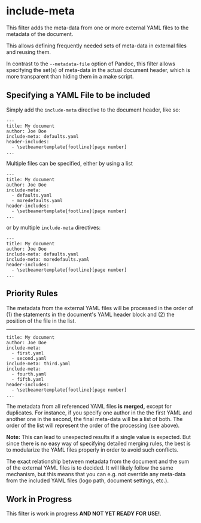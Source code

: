 # include-meta

This filter adds the meta-data from one or more external YAML files to 
the metadata of the document.

This allows defining frequently needed sets of meta-data in external files
and reusing them.

In contrast to the `--metadata-file` option of Pandoc, this filter allows specifying the set(s) of meta-data in the actual document header, which is 
more transparent than hiding them in a make script.

## Specifying a YAML File to be included

Simply add the `include-meta` directive to the document header, like so:

    ---
    title: My document
    author: Joe Doe
    include-meta: defaults.yaml
    header-includes:
      - \setbeamertemplate{footline}[page number]
    ...

Multiple files can be specified, either by using a list

    ---
    title: My document
    author: Joe Doe
    include-meta: 
      - defaults.yaml
      - moredefaults.yaml
    header-includes:
      - \setbeamertemplate{footline}[page number]
    ...

or by multiple `include-meta` directives:

    ---
    title: My document
    author: Joe Doe
    include-meta: defaults.yaml
    include-meta: moredefaults.yaml
    header-includes:
      - \setbeamertemplate{footline}[page number]
    ...

## Priority Rules

The metadata from the external YAML files will be processed in the order of (1) the statements in the document's YAML header block and (2) the position of the file in the list.

   ---
    title: My document
    author: Joe Doe
    include-meta: 
      - first.yaml
      - second.yaml
    include-meta: third.yaml
    include-meta: 
      - fourth.yaml
      - fifth.yaml
    header-includes:
      - \setbeamertemplate{footline}[page number]
    ...

The metadata from all referenced YAML files **is merged,** except for duplicates. For instance, if you specify one author in the the first YAML and another one in the second, the final meta-data will be a list of both. The order of the list will represent the order of the processing (see above).

**Note:** This can lead to unexpected results if a single value is expected. But since there is no easy way of specifying detailed merging rules, the best is to modularize the YAML files properly in order to avoid such conflicts.

The exact relationship between metadata from the document and the sum of the external YAML files is to decided. It will likely follow the same mechanism, but this means that you can e.g. not override any meta-data from the included YAML files (logo path, document settings, etc.).

## Work in Progress

This filter is work in progress **AND NOT YET READY FOR USE!**.

